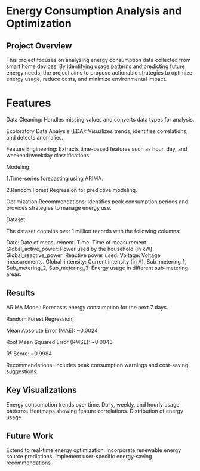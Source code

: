# Energy Consumption Analysis and Optimization

## Project Overview

This project focuses on analyzing energy consumption data collected from smart home devices. By identifying usage patterns and predicting future energy needs, the project aims to propose actionable strategies to optimize energy usage, reduce costs, and minimize environmental impact.

# Features

Data Cleaning: Handles missing values and converts data types for analysis.

Exploratory Data Analysis (EDA): Visualizes trends, identifies correlations, and detects anomalies.

Feature Engineering: Extracts time-based features such as hour, day, and weekend/weekday classifications.

Modeling:

1.Time-series forecasting using ARIMA.

2.Random Forest Regression for predictive modeling.

Optimization Recommendations: Identifies peak consumption periods and provides strategies to manage energy use.

Dataset

The dataset contains over 1 million records with the following columns:

Date: Date of measurement.
Time: Time of measurement.
Global_active_power: Power used by the household (in kW).
Global_reactive_power: Reactive power used.
Voltage: Voltage measurements.
Global_intensity: Current intensity (in A).
Sub_metering_1, Sub_metering_2, Sub_metering_3: Energy usage in different sub-metering areas.


## Results

ARIMA Model: Forecasts energy consumption for the next 7 days.

Random Forest Regression:

Mean Absolute Error (MAE): ~0.0024

Root Mean Squared Error (RMSE): ~0.0043

R² Score: ~0.9984

Recommendations: Includes peak consumption warnings and cost-saving suggestions.

## Key Visualizations

Energy consumption trends over time.
Daily, weekly, and hourly usage patterns.
Heatmaps showing feature correlations.
Distribution of energy usage.

## Future Work
Extend to real-time energy optimization.
Incorporate renewable energy source predictions.
Implement user-specific energy-saving recommendations.
